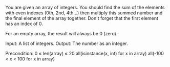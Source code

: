 You are given an array of integers. You should find the sum of the elements with even indexes (0th, 2nd, 4th...) then multiply this summed number and the final element of the array together. Don't forget that the first element has an index of 0.

For an empty array, the result will always be 0 (zero).

Input: A list of integers.
Output: The number as an integer.

Precondition: 0 ≤ len(array) ≤ 20
all(isinstance(x, int) for x in array)
all(-100 < x < 100 for x in array)